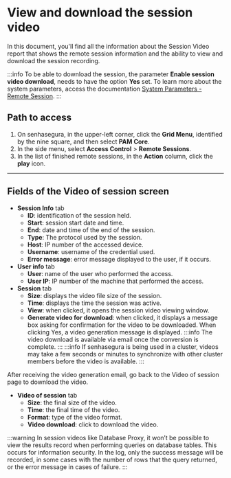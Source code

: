 # View and download the session video

In this document, you'll find all the information about the Session Video report that shows the remote session information and the ability to view and download the session recording.

 :::info
To be able to download the session, the parameter **Enable session video download**, needs to have the option **Yes** set. To learn more about the system parameters, access the documentation [System Parameters - Remote Session](/v3-32/docs/pam-session-proxy-settings).
:::

## Path to access

1. On senhasegura, in the upper-left corner, click the **Grid Menu**, identified by the nine square, and then select **PAM Core**.
2. In the side menu, select **Access Control** > **Remote Sessions**.
3. In the list of finished remote sessions, in the **Action** column, click the **play** icon.

---
## Fields of the Video of session screen

* **Session Info** tab
    * **ID**: identification of the session held.
    * **Start**: session start date and time.
    * **End**: date and time of the end of the session.
    * **Type**: The protocol used by the session.
    * **Host**: IP number of the accessed device.
    * **Username**: username of the credential used.
    * **Error message**: error message displayed to the user, if it occurs.
* **User info** tab
    * **User**: name of the user who performed the access.
    * **User IP**: IP number of the machine that performed the access.
* **Session** tab
    * **Size**: displays the video file size of the session.
    * **Time**: displays the time the session was active.
    * **View**: when clicked, it opens the session video viewing window.
    * **Generate video for download**: when clicked, it displays a message box asking for confirmation for the video to be downloaded. When clicking Yes, a video generation message is displayed.
     :::info
    The video download is available via email once the conversion is complete.
    :::
     :::info
    If senhasegura is being used in a cluster, videos may take a few seconds or minutes to synchronize with other cluster members before the video is available.
    :::

After receiving the video generation email, go back to the Video of session page to download the video.

* **Video of session** tab
    * **Size**: the final size of the video.
    * **Time**: the final time of the video.
    * **Format**: type of the video format.
    * **Video download**: click to download the video.

 :::warning
In session videos like Database Proxy, it won’t be possible to view the results record when performing queries on database tables. This occurs for information security. In the log, only the success message will be recorded, in some cases with the number of rows that the query returned, or the error message in cases of failure.
:::